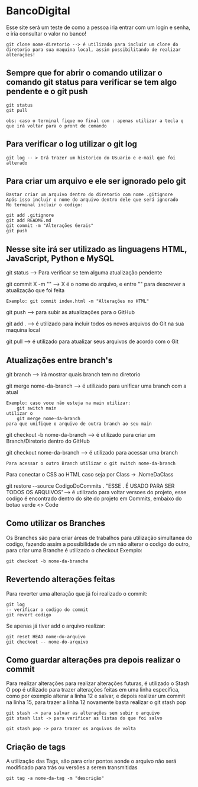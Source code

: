 # BancoDigital

Esse site será um teste de como a pessoa iria entrar com um login e senha, e iria consultar o valor no banco!

```
git clone nome-diretorio --> é utilizado para incluir um clone do diretorio para sua maquina local, assim possibilitando de realizar alterações!
```

<h2>Sempre que for abrir o comando utilizar o comando git status para verificar se tem algo pendente e o git push</h2>

```
git status
git pull

obs: caso o terminal fique no final com : apenas utilizar a tecla q que irá voltar para o pront de comando
```
<h2> Para verificar o log utilizar o git log </h2>

```
git log -- > Irá trazer um historico do Usuario e e-mail que foi alterado
```
<h2> Para criar um arquivo e ele ser ignorado pelo git </h2>

```
Bastar criar um arquivo dentro do diretorio com nome .gitignore
Após isso incluir o nome do arquivo dentro dele que será ignorado
No terminal incluir o codigo:

git add .gitignore
git add README.md
git commit -m "Alterações Gerais"
git push
```
<h2> Nesse site irá ser utilizado as linguagens HTML, JavaScript, Python e MySQL </h2>


git status --> Para verificar se tem alguma atualização pendente

git commit X -m "" --> X é o nome do arquivo, e entre "" para descrever a atualização que foi feita
```
Exemplo: git commit index.html -m "Alterações no HTML"
```


git push --> para subir as atualizações para o GitHub

git add . --> é utilizado para incluir todos os novos arquivos do Git na sua maquina local

git pull --> é utilizado para atualizar seus arquivos de acordo com o Git

<H2> Atualizações entre branch's</h2>

git branch --> irá mostrar quais branch tem no diretorio

git merge nome-da-branch --> é utilizado para unificar uma branch com a atual

```
Exemplo: caso voce não esteja na main utilizar:
    git switch main
utilizar o 
    git merge nome-da-branch 
para que unifique o arquivo de outra branch ao seu main
```
git checkout -b nome-da-branch --> é utilizado para criar um Branch/Diretorio dentro do GitHub

git checkout nome-da-branch --> é utilizado para acessar uma branch
```
Para acessar o outro Branch utilizar o git switch nome-da-branch
```
Para conectar o CSS ao HTML caso seja por Class -> .NomeDaClass

git restore --source CodigoDoCommits . "ESSE . É USADO PARA SER TODOS OS ARQUIVOS"--> é utilizado para voltar versoes do projeto, esse codigo é encontrado dentro do site do projeto em Commits, embaixo do botao verde <> Code 

<h2> Como utilizar os Branches </h2>

Os Branches são para criar áreas de trabalhos para utilização simultanea do codigo, fazendo assim a possibilidade de um não alterar o codigo do outro, para criar uma Branche é utilizado o checkout
Exemplo:

```
git checkout -b nome-da-branche
```

<h2> Revertendo alterações feitas </h2>

Para reverter uma alteração que já foi realizado o commit:
```
git log 
-- verificar o codigo do commit
git revert codigo
```

Se apenas já tiver add o arquivo realizar:

```
git reset HEAD nome-do-arquivo
git checkout -- nome-do-arquivo 
```

<h2> Como guardar alterações pra depois realizar o commit </h2>

Para realizar alterações para realizar alterações futuras, é utilizado o Stash
O pop é utilizado para trazer alterações feitas em uma linha especifica, como por exemplo alterar a linha 12 e salvar, e depois realizar um commit na linha 15, para trazer a linha 12 novamente basta realizar o git stash pop

```
git stash -> para salvar as alterações sem subir o arquivo
git stash list -> para verificar as listas do que foi salvo

git stash pop -> para trazer os arquivos de volta 
```

<h2> Criação de tags </h2>

A utilização das Tags, são para criar pontos aonde o arquivo não será modificado para trás ou versões a serem transmitidas

```
git tag -a nome-da-tag -m "descrição"
```